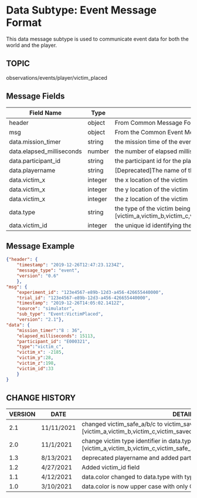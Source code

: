 # Data Subtype: Event Message Format
This data message subtype is used to communicate event data for both the world and the player. 

## TOPIC

observations/events/player/victim_placed

## Message Fields

| Field Name | Type | Description
| --- | --- | ---|
| header | object | From Common Message Format section
| msg | object | From the Common Event Message Format section 
| data.mission_timer | string | the mission time of the event
| data.elapsed_milliseconds | number | the number of elapsed milliseconds since mission start
| data.participant_id | string | the participant id for the player being reported
| data.playername | string | [Deprecated]The name of the entity that changed state
| data.victim_x | integer | the x location of the victim
| data.victim_x | integer | the y location of the victim
| data.victim_x | integer | the z location of the victim
| data.type | string | the type of the victim being triaged [victim_a,victim_b,victim_c,victim_safe_a,victim_safe_b,victim_safe_c]
| data.victim_id | integer | the unique id identifying the victim

## Message Example

```json
{"header": {
	"timestamp": "2019-12-26T12:47:23.1234Z",
	"message_type": "event",
	"version": "0.6"
	},
"msg": {
	"experiment_id": "123e4567-e89b-12d3-a456-426655440000", 
    "trial_id": "123e4567-e89b-12d3-a456-426655440000",
	"timestamp": "2019-12-26T14:05:02.1412Z",
	"source": "simulator",
	"sub_type": "Event:VictimPlaced",
	"version": "2.1"},
"data": {
	"mission_timer":"8 : 36",
	"elapsed_milliseconds": 15113,
	"participant_id": "E000321",
	"type":"victim_c",	
	"victim_x": -2185,
	"victim_y":28,
	"victim_z":198,
	"victim_id":33
	}
}

```

## CHANGE HISTORY

VERSION | DATE | DETAILS
| --- | --- | --- |
2.1 | 11/11/2021 | changed victim_safe_a/b/c to victim_saved_a/b/c as in the mod [victim_a,victim_b,victim_c,victim_saved_a,victim_saved_b,victim_saved_c]
2.0 | 11/1/2021 | change victim type identifier in data.type key to [victim_a,victim_b,victim_c,victim_safe_a,victim_safe_b,victim_safe_c]
1.3 | 8/13/2021 | deprecated playername and added participant_id
1.2 | 4/27/2021 | Added victim_id field
1.1 | 4/12/2021 | data.color changed to data.type with types [REGULAR,CRITICAL]
1.0 | 3/10/2021 | data.color is now upper case with only GREEN and YELLOW as options